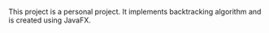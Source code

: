 This project is a personal project. It implements backtracking algorithm and is created using JavaFX.
